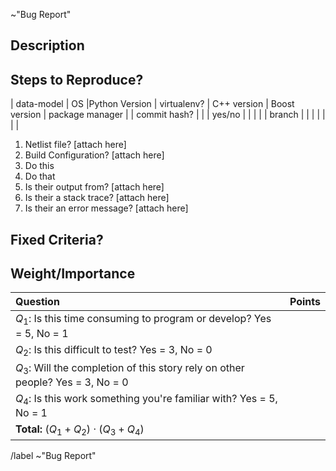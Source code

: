 ~"Bug Report"
<!-- This template is based similar ones found in EMPIRE, written by Jason M. Gates -->

## Description

<!-- What went wrong? -->
<!-- What should have happened? -->
<!-- What might fix things? -->
<!-- What's the impact of this bug? -->
<!-- What is the goal of this bug fix? -->
<!-- Is there a due date? -->
<!-- Is this holding up an issue or milestone? -->


## Steps to Reproduce? 

| data-model   | OS  |Python Version | virtualenv? | C++ version | Boost version | package manager |
| commit hash? |     |               |  yes/no     |             |               |                 |
| branch       |     |               |             |             |               |                 |


1. Netlist file? [attach here]
1. Build Configuration? [attach here]
1. Do this
1. Do that
1. Is their output from? [attach here]
1. Is their a stack trace? [attach here]
1. Is their an error message? [attach here]


## Fixed Criteria?

<!-- How can you demonstrate that this bug is fixed? -->


## Weight/Importance

| Question                                                                           | Points |
|:---------------------------------------------------------------------------------- |:------:|
| $`Q_1`$:  Is this time consuming to program or develop?  Yes = 5, No = 1           |        |
| $`Q_2`$:  Is this difficult to test?  Yes = 3, No = 0                              |        |
| $`Q_3`$:  Will the completion of this story rely on other people?  Yes = 3, No = 0 |        |
| $`Q_4`$:  Is this work something you're familiar with?  Yes = 5, No = 1            |        |
| **Total:**  $`(Q_1 + Q_2) \cdot (Q_3 + Q_4)`$                                      |        |

/label ~"Bug Report"

